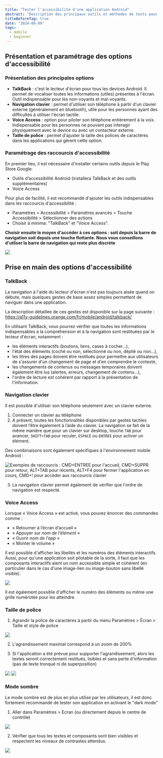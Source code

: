```yaml
---
title: "Tester l'accessibilité d'une application Android"
abstract: "Description des principaux outils et méthodes de tests pour évaluer rapidement l'accessibilité d'une application Android"
titleBeforeTag: true
date: "2024-08-09"
tags:
  - mobile
  - beginner
---
```


## Présentation et paramétrage des options d'accessibilité

### Présentation des principales options
- **TalkBack** : c'est le lecteur d'écran pour tous les devices Android. Il permet de vocaliser toutes les informations (utiles) présentes à l'écran. Outil indispensable pour les non-voyants et mal-voyants.
- **Navigation clavier** : permet d'utiliser son téléphone à partir d'un clavier externe (généralement en bluetooth), utile pour les personnes ayant des difficultés à utiliser l'écran tactile.
- **Voice Access** : option pour piloter son téléphone entièrement à la voix. Indispensable pour les personnes ne pouvant pas interagir physiquement avec le device ou avec un contacteur externe.
- **Taille de police** : permet d'ajuster la taille des polices de caractères dans les applications qui gèrent cette option.


### Paramétrage des raccourcis d'accessibilité
En premier lieu, il est nécessaire d'installer certains outils depuis le Play Store Google:
- Outils d’accessibilité Android (installera TalkBack et des outils supplémentaires)
- Voice Access

Pour plus de facilité, il est recommandé d'ajouter les outils indispensables dans les raccourcis d'accessibilité :
- Paramètres > Accessibilité > Paramètres avancés > Touche Accessibilité > Sélectionner des actions
- Choisir à minima: "TalkBack" et "Voice Access".

**Choisir ensuite le moyen d'accéder à ces options : soit depuis la barre de navigation soit depuis une touche flottante. Nous vous conseillons d'utliser la barre de navigation qui reste plus discrète**

  ![](https://github.com/user-attachments/assets/a6de7363-aa83-419c-a549-ed84c87bd10a)



## Prise en main des options d'accessibilité

### TalkBack
La navigation à l'aide du lecteur d'écran n'est pas toujours aisée quand on débute, mais quelques gestes de base assez simples permettent de naviguer dans une application.

La description détaillée de ces gestes est disponible sur la page suivante : https://a11y-guidelines.orange.com/fr/mobile/android/talkback/

En utilisant TalkBack, vous pourrez vérifier que toutes les informations indispensables à la compréhension et à la navigation sont restituées par le lecteur d'écran, notamment :
- les éléments interactifs (boutons, liens, cases à cocher...),
- l'état des éléments (coché ou non, sélectionné ou non, déplié ou non...),
- les titres des pages doivent être restitués pour permettre aux utilisateurs de s'assurer d'un changement de page et d'en comprendre le contexte,
- les changements de contenus ou messages temporaires doivent également être lus (alertes, erreurs, changement de contenu...),
- l'ordre de lecture est cohérent par rapport à la présentation de l'information.


### Navigation clavier
Il est possible d'utiliser son téléphone seulement avec un clavier externe.
1. Connecter un clavier au téléphone
2. A présent, toutes les fonctionnalités disponibles par gestes tactiles doivent l’être également à l’aide du clavier.
La navigation se fait de la même manière que pour un clavier sur desktop, touche ```TAB``` pour avancer, ```SHIFT+TAB``` pour reculer, ```ESPACE``` ou ```ENTREE``` pour activer un élément.

Des combinaisons sont également spécifiques à l'environnement mobile Android :

![Exemples de raccourcis : CMD+ENTREE pour l'accueil, CMD+SUPPR pour retour, ALT+TAB pour récents, ALT+F4 pour fermer l'application en cours, CMD+! pour accéder aux raccourcis clavier](https://github.com/user-attachments/assets/46a81d5a-5dcb-4232-a206-8baf39366eb0)


3. La navigation clavier permet également de vérifier que l'ordre de navigation est respecté.


### Voice Access
Lorsque « Voice Access » est activé, vous pouvez énoncer des commandes comme :
- « Retourner à l’écran d’accueil »
- « Appuyer sur *nom de l’élément* »
- « Ouvrir *nom de l’app* »
- « Monter le volume »

Il est possible d'afficher les libellés et les numéros des éléments interactifs. Aussi, pour qu'une application soit pilotable de la sorte, il faut que les composants interactifs aient un nom accessible simple et cohérent (en particulier dans le cas d'une image-lien ou image-bouton sans libellé visible).

![](https://github.com/user-attachments/assets/7ba3b950-435d-49a5-8df9-4420b47486d9)

Il est également possible d'afficher le numéro des éléments ou même une grille numérotée pour les atteindre.

### Taille de police
1. Agrandir la police de caractères à partir du menu Paramètres > Écran > Taille et style de police
   
  ![](https://github.com/user-attachments/assets/959c0d70-5516-4f74-a78c-9f6e0bd8e17e)

2. L'agrandissement maximal correspond à un zoom de 200%

3. Si l'application a été prévue pour supporter l'agrandissement, alors les textes seront correctement restitués, lisibles et sans perte d'information (pas de texte tronqué ni de superposition)

  ![](https://github.com/user-attachments/assets/7cdc7cc8-0969-4c57-b096-409dbff8a63b)  ![](https://github.com/user-attachments/assets/17375194-f66f-4515-9eb6-e20e7ec4cef5)


### Mode sombre
Le mode sombre est de plus en plus utilisé par les utilisateurs, il est donc fortement recommandé de tester son application en activant le "dark mode"

1. Aller dans Paramètres > Ecran (ou directement depuis le centre de contrôle)

  ![](https://github.com/user-attachments/assets/f49f847e-7d9f-4381-816a-55351d6590d5)


2. Vérifier que tous les textes et composants sont bien visibles et respectent les niveaux de contrastes attendus.
   
  ![](https://github.com/user-attachments/assets/0b910a56-9461-4512-8d42-9b19336b3757)

